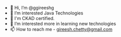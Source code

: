- 👋 Hi, I’m @ggireeshg
- 👀 I’m interested Java Technologies
- 🌱 I'm CKAD certified.
- 💞️ I’m  interested more in learning new technologies
- 📫 How to reach me - gireesh.chetty@gmail.com

<!---
ggireeshg/ggireeshg is a ✨ special ✨ repository because its `README.md` (this file) appears on your GitHub profile.
You can click the Preview link to take a look at your changes.
--->
